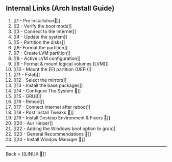 ## Internal Links (Arch Install Guide)
1. [[1 - Pre Installation🔗]]
2. [[2 - Verify the boot mode]]
3. [[3 - Connect to the Internet]]
4. [[4 - Update the system]]
5. [[5 - Partition the disks]]
6. [[6- Format the partition]]
7. [[7 - Create LVM partition]]
8. [[8 - Active LVM configuration]]
9. [[9 - Format & mount logical volumes (LVM)]]
10. [[10 - Mount the EFI partition (UEFI)]]
11. [[11 - Fstab]]
12. [[12 - Select the mirrors]]
13. [[13 - Install the base packages]]
14. [[14 - Configure The System 🔗]]
15. [[15 - GRUB]]
16. [[16 - Reboot]]
17. [[17 - Connect Internet after reboot]]
18. [[18 - Post Install Tweaks 🔗]]
19. [[19 - Install Desktop Environment & Fixers 🔗]]
20. [[20 - Aur Helper]]
21. [[22 - Adding the Windows boot option to grub]]
22. [[23 - General Recommendations 🔗]]
23. [[24 - Install Window Manager 🔗]]

-------------------------

Back = [[LINUX 🔗]]
